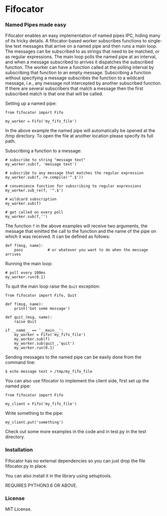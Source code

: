 # Fifocator

### Named Pipes made easy

Fifocator enables an easy implementation of named pipes IPC, hiding many
of its tricky details. A fifocator-based worker subscribes functions to
single-line text messages that arrive on a named pipe and then runs a main
loop. The messages can be subscribed to as strings that need to be
matched, or as regular expressions. The main loop polls the named pipe at
an interval, and when a message subscribed to arrives it dispatches the
subscribed function. The worker can have a function called at the polling
interval by subscribing that function to an empty message. Subscribing a
function without specifying a message subscribes the function to a
wildcard message, i.e., any message not intercepted by another subscribed
function. If there are several subscribers that match a message then the
first subscribed match is that one that will be called.

Setting up a named pipe:

```
from fifocator import Fifo

my_worker = Fifo('my_fifo_file')
```

In the above example the named pipe will automatically be opened at the
/tmp directory. To open the file at another location please specify its
full path.

Subscribing a function to a message:

```
# subscribe to string "message text"
my_worker.sub(f, 'message text')

# subscribe to any message that matches the regular expression
my_worker.sub(f, re.compile('^.$'))

# convenience function for subscribing to regular expressions
my_worker.sub_re(f, '^.$')

# wildcard subscription
my_worker.sub(f)

# get called on every poll
my_worker.sub(f,'')
```

The function `f` in the above examples will receive two arguments, the message
that emitted the call to the function and the name of the pipe on which
it was received. It can be defined as follows:

```
def f(msg, name):
    pass           # or whatever you want to do when the message arrives
```

Running the main loop:

```
# poll every 100ms
my_worker.run(0.1)
```

To quit the main loop raise the `Quit` exception:

```
from fifocator import Fifo, Quit

def f(msg, name):
    print('Got some message')

def quit_(msg, name):
    raise Quit

if __name__ == '__main__':
    my_worker = Fifo('my_fifo_file')
    my_worker.sub(f)
    my_worker.sub(quit_,'quit')
    my_worker.run(0.1)
```

Sending messages to the named pipe can be easily done from the command line:

```
$ echo message text > /tmp/my_fifo_file
```

You can also use fifocator to implement the client side, first set up the
named pipe:

```
from fifocator import Fifo

my_client = Fifo('my_fifo_file')
```

Write something to the pipe:

```
my_client.put('something')
```

Check out some more examples in the code and in test.py in the test
directory.

### Installation

Fifocator has no external dependencies so you can just drop the file
fifocator.py in place.

You can also install it in the library using setuptools.

REQUIRES PYTHON3.6 OR ABOVE.

### License

MIT License.

